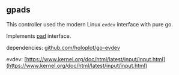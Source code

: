 ## gpads
This controller used the modern Linux `evdev` interface with pure go.

Implements [pad](../pad/README.md) interface.

dependencies: [github.com/holoplot/go-evdev](github.com/holoplot/go-evdev)

evdev: [https://www.kernel.org/doc/html/latest/input/input.html](https://www.kernel.org/doc/html/latest/input/input.html)